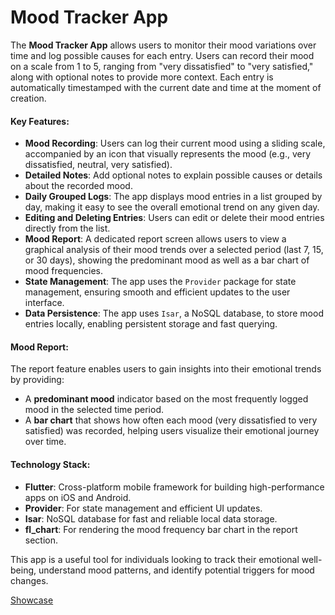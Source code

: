 # Mood Tracker App
The **Mood Tracker App** allows users to monitor their mood variations over time and log possible causes for each entry. Users can record their mood on a scale from 1 to 5, ranging from "very dissatisfied" to "very satisfied," along with optional notes to provide more context. Each entry is automatically timestamped with the current date and time at the moment of creation.

#### Key Features:
- **Mood Recording**: Users can log their current mood using a sliding scale, accompanied by an icon that visually represents the mood (e.g., very dissatisfied, neutral, very satisfied).
- **Detailed Notes**: Add optional notes to explain possible causes or details about the recorded mood.
- **Daily Grouped Logs**: The app displays mood entries in a list grouped by day, making it easy to see the overall emotional trend on any given day.
- **Editing and Deleting Entries**: Users can edit or delete their mood entries directly from the list.
- **Mood Report**: A dedicated report screen allows users to view a graphical analysis of their mood trends over a selected period (last 7, 15, or 30 days), showing the predominant mood as well as a bar chart of mood frequencies.
- **State Management**: The app uses the `Provider` package for state management, ensuring smooth and efficient updates to the user interface.
- **Data Persistence**: The app uses `Isar`, a NoSQL database, to store mood entries locally, enabling persistent storage and fast querying.

#### Mood Report:
The report feature enables users to gain insights into their emotional trends by providing:
- A **predominant mood** indicator based on the most frequently logged mood in the selected time period.
- A **bar chart** that shows how often each mood (very dissatisfied to very satisfied) was recorded, helping users visualize their emotional journey over time.

#### Technology Stack:
- **Flutter**: Cross-platform mobile framework for building high-performance apps on iOS and Android.
- **Provider**: For state management and efficient UI updates.
- **Isar**: NoSQL database for fast and reliable local data storage.
- **fl_chart**: For rendering the mood frequency bar chart in the report section.

This app is a useful tool for individuals looking to track their emotional well-being, understand mood patterns, and identify potential triggers for mood changes.

[Showcase](https://github.com/user-attachments/assets/bbb7e800-457b-4a6d-b121-d63148624343)
